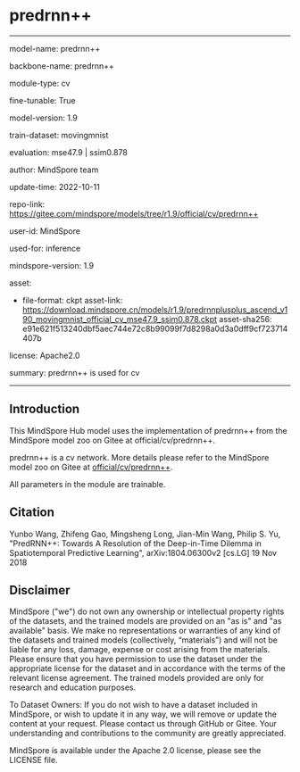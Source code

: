 # predrnn++

---

model-name: predrnn++

backbone-name: predrnn++

module-type: cv

fine-tunable: True

model-version: 1.9

train-dataset: movingmnist

evaluation: mse47.9 | ssim0.878

author: MindSpore team

update-time: 2022-10-11

repo-link: <https://gitee.com/mindspore/models/tree/r1.9/official/cv/predrnn++>

user-id: MindSpore

used-for: inference

mindspore-version: 1.9

asset:

-
    file-format: ckpt
    asset-link: <https://download.mindspore.cn/models/r1.9/predrnnplusplus_ascend_v190_movingmnist_official_cv_mse47.9_ssim0.878.ckpt>
    asset-sha256: e91e621f513240dbf5aec744e72c8b99099f7d8298a0d3a0dff9cf723714407b

license: Apache2.0

summary: predrnn++ is used for cv

---

## Introduction

This MindSpore Hub model uses the implementation of predrnn++ from the MindSpore model zoo on Gitee at official/cv/predrnn++.

predrnn++ is a cv network. More details please refer to the MindSpore model zoo on Gitee at [official/cv/predrnn++](https://gitee.com/mindspore/models/blob/r1.9/official/cv/predrnn++/README.md).

All parameters in the module are trainable.

## Citation

Yunbo Wang, Zhifeng Gao, Mingsheng Long, Jian-Min Wang, Philip S. Yu, "PredRNN++: Towards A Resolution of the Deep-in-Time Dilemma in Spatiotemporal Predictive Learning", arXiv:1804.06300v2 [cs.LG] 19 Nov 2018

## Disclaimer

MindSpore ("we") do not own any ownership or intellectual property rights of the datasets, and the trained models are provided on an "as is" and "as available" basis. We make no representations or warranties of any kind of the datasets and trained models (collectively, “materials”) and will not be liable for any loss, damage, expense or cost arising from the materials. Please ensure that you have permission to use the dataset under the appropriate license for the dataset and in accordance with the terms of the relevant license agreement. The trained models provided are only for research and education purposes.

To Dataset Owners: If you do not wish to have a dataset included in MindSpore, or wish to update it in any way, we will remove or update the content at your request. Please contact us through GitHub or Gitee. Your understanding and contributions to the community are greatly appreciated.

MindSpore is available under the Apache 2.0 license, please see the LICENSE file.
